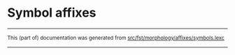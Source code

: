 
# Symbol affixes

* * *

<small>This (part of) documentation was generated from [src/fst/morphology/affixes/symbols.lexc](https://github.com/giellalt/lang-grn/blob/main/src/fst/morphology/affixes/symbols.lexc)</small>

---

